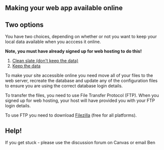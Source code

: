 ## Making your web app available online 

## Two options

You have two choices, depending on whether or not you want to keep your local data available when you acccess it online.

**Note, you must have already signed up for web hosting to do this!**

1. [Clean slate (don't keep the data)](7.1.md)
2. [Keep the data](7.2.md)

To make your site accessible online you need move all of your files to the web server, recreate the database and update any of the configuration files to ensure you are using the correct database login details.

To transfer the files, you need to use File Transfer Protocol (FTP). When you signed up for web hosting, your host will have provided you with your FTP login details. 

To use FTP you need to download [Filezilla](https://filezilla-project.org) (free for all platforms).

## Help!
If you get stuck - please use the discussion forum on Canvas or email Ben
